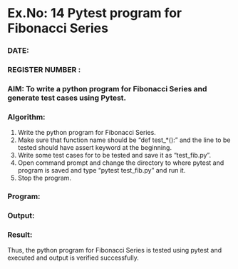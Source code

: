 # Ex.No: 14  Pytest program for Fibonacci Series

### DATE:                                                                            
### REGISTER NUMBER : 
### AIM: To write a python program for Fibonacci Series and generate test cases using Pytest. 

### Algorithm:

1. Write the python program for Fibonacci Series. 
2. Make sure that function name should be “def test_*():” and the line to be tested 
should have assert keyword at the beginning. 
3. Write some test cases for to be tested and save it as “test_fib.py”. 
4. Open command prompt and change the directory to where pytest and program is 
saved and type “pytest test_fib.py” and run it. 
5. Stop the program.

### Program:












### Output:



### Result:
Thus, the python program for Fibonacci Series is tested using pytest and executed and output is verified successfully.


